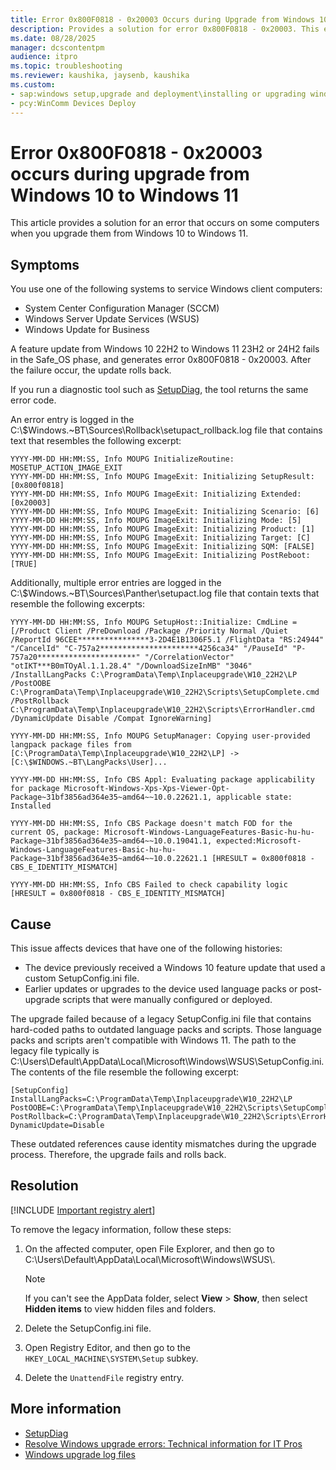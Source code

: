 ```yaml
---
title: Error 0x800F0818 - 0x20003 Occurs during Upgrade from Windows 10 to Windows 11
description: Provides a solution for error 0x800F0818 - 0x20003. This error occurs on some computers when you upgrade from Windows 10 to Windows 11.
ms.date: 08/28/2025
manager: dcscontentpm
audience: itpro
ms.topic: troubleshooting
ms.reviewer: kaushika, jaysenb, kaushika
ms.custom:
- sap:windows setup,upgrade and deployment\installing or upgrading windows
- pcy:WinComm Devices Deploy
---
```


# Error 0x800F0818 - 0x20003 occurs during upgrade from Windows 10 to Windows 11

This article provides a solution for an error that occurs on some computers when you upgrade them from Windows 10 to Windows 11.

## Symptoms

You use one of the following systems to service Windows client computers:

- System Center Configuration Manager (SCCM)
- Windows Server Update Services (WSUS)
- Windows Update for Business

A feature update from Windows 10 22H2 to Windows 11 23H2 or 24H2 fails in the Safe_OS phase, and generates error 0x800F0818 - 0x20003. After the failure occur, the update rolls back.

If you run a diagnostic tool such as [SetupDiag](/windows/deployment/upgrade/setupdiag), the tool returns the same error code.

An error entry is logged in the C:\\$Windows.~BT\\Sources\\Rollback\\setupact_rollback.log file that contains text that resembles the following excerpt:

```output
YYYY-MM-DD HH:MM:SS, Info MOUPG InitializeRoutine: MOSETUP_ACTION_IMAGE_EXIT
YYYY-MM-DD HH:MM:SS, Info MOUPG ImageExit: Initializing SetupResult: [0x800f0818]
YYYY-MM-DD HH:MM:SS, Info MOUPG ImageExit: Initializing Extended: [0x20003]
YYYY-MM-DD HH:MM:SS, Info MOUPG ImageExit: Initializing Scenario: [6]
YYYY-MM-DD HH:MM:SS, Info MOUPG ImageExit: Initializing Mode: [5]
YYYY-MM-DD HH:MM:SS, Info MOUPG ImageExit: Initializing Product: [1]
YYYY-MM-DD HH:MM:SS, Info MOUPG ImageExit: Initializing Target: [C]
YYYY-MM-DD HH:MM:SS, Info MOUPG ImageExit: Initializing SQM: [FALSE]
YYYY-MM-DD HH:MM:SS, Info MOUPG ImageExit: Initializing PostReboot: [TRUE]
```

Additionally, multiple error entries are logged in the C:\\$Windows.~BT\\Sources\\Panther\\setupact.log file that contain texts that resemble the following excerpts:

```output
YYYY-MM-DD HH:MM:SS, Info MOUPG SetupHost::Initialize: CmdLine = [/Product Client /PreDownload /Package /Priority Normal /Quiet /ReportId 96CEE****************3-2D4E1B1306F5.1 /FlightData "RS:24944" "/CancelId" "C-757a2**********************4256ca34" "/PauseId" "P-757a20**********************" "/CorrelationVector" "otIKT***B0mTOyAl.1.1.28.4" "/DownloadSizeInMB" "3046" /InstallLangPacks C:\ProgramData\Temp\Inplaceupgrade\W10_22H2\LP /PostOOBE C:\ProgramData\Temp\Inplaceupgrade\W10_22H2\Scripts\SetupComplete.cmd /PostRollback C:\ProgramData\Temp\Inplaceupgrade\W10_22H2\Scripts\ErrorHandler.cmd /DynamicUpdate Disable /Compat IgnoreWarning]
```

```output
YYYY-MM-DD HH:MM:SS, Info MOUPG SetupManager: Copying user-provided langpack package files from [C:\ProgramData\Temp\Inplaceupgrade\W10_22H2\LP] -> [C:\$WINDOWS.~BT\LangPacks\User]...
```

```output
YYYY-MM-DD HH:MM:SS, Info CBS Appl: Evaluating package applicability for package Microsoft-Windows-Xps-Xps-Viewer-Opt-Package~31bf3856ad364e35~amd64~~10.0.22621.1, applicable state: Installed

YYYY-MM-DD HH:MM:SS, Info CBS Package doesn't match FOD for the current OS, package: Microsoft-Windows-LanguageFeatures-Basic-hu-hu-Package~31bf3856ad364e35~amd64~~10.0.19041.1, expected:Microsoft-Windows-LanguageFeatures-Basic-hu-hu-Package~31bf3856ad364e35~amd64~~10.0.22621.1 [HRESULT = 0x800f0818 - CBS_E_IDENTITY_MISMATCH]

YYYY-MM-DD HH:MM:SS, Info CBS Failed to check capability logic [HRESULT = 0x800f0818 - CBS_E_IDENTITY_MISMATCH]
```

## Cause

This issue affects devices that have one of the following histories:

- The device previously received a Windows 10 feature update that used a custom SetupConfig.ini file.
- Earlier updates or upgrades to the device used language packs or post-upgrade scripts that were manually configured or deployed.

The upgrade failed because of a legacy SetupConfig.ini file that contains hard-coded paths to outdated language packs and scripts. Those language packs and scripts aren't compatible with Windows 11. The path to the legacy file typically is C:\Users\Default\AppData\Local\Microsoft\Windows\WSUS\SetupConfig.ini. The contents of the file resemble the following excerpt:

```output
[SetupConfig]
InstallLangPacks=C:\ProgramData\Temp\Inplaceupgrade\W10_22H2\LP
PostOOBE=C:\ProgramData\Temp\Inplaceupgrade\W10_22H2\Scripts\SetupComplete.cmd
PostRollback=C:\ProgramData\Temp\Inplaceupgrade\W10_22H2\Scripts\ErrorHandler.cmd
DynamicUpdate=Disable
```

These outdated references cause identity mismatches during the upgrade process. Therefore, the upgrade fails and rolls back.

## Resolution

[!INCLUDE [Important registry alert](../../../includes/registry-important-alert.md)]

To remove the legacy information, follow these steps:

1. On the affected computer, open File Explorer, and then go to C:\\Users\\Default\\AppData\\Local\\Microsoft\\Windows\\WSUS\\.
   > [!NOTE]  
   > If you can't see the AppData folder, select **View** > **Show**, then select **Hidden items** to view hidden files and folders.

1. Delete the SetupConfig.ini file.

1. Open Registry Editor, and then go to the `HKEY_LOCAL_MACHINE\SYSTEM\Setup` subkey.

1. Delete the `UnattendFile` registry entry.

## More information

- [SetupDiag](/windows/deployment/upgrade/setupdiag)
- [Resolve Windows upgrade errors: Technical information for IT Pros](/windows/deployment/upgrade/resolve-windows-upgrade-errors)
- [Windows upgrade log files](/windows/deployment/upgrade/log-files)
